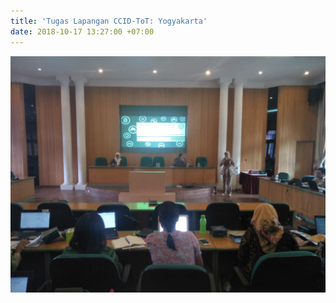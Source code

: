 ```yaml
---
title: 'Tugas Lapangan CCID-ToT: Yogyakarta'
date: 2018-10-17 13:27:00 +07:00
---
```


![SPCCID_16 Mei 2018_Lokakarya Lisensi CC CCID-ToT di Universitas Gadjah Mada.jpeg](/uploads/SPCCID_16%20Mei%202018_Lokakarya%20Lisensi%20CC%20CCID-ToT%20di%20Universitas%20Gadjah%20Mada.jpeg)